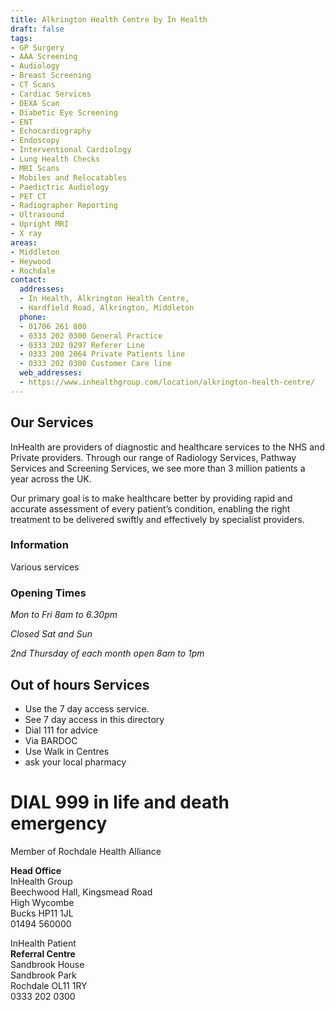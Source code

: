 ```yaml
---
title: Alkrington Health Centre by In Health
draft: false
tags:
- GP Surgery
- AAA Screening
- Audiology
- Breast Screening
- CT Scans
- Cardiac Services
- DEXA Scan
- Diabetic Eye Screening
- ENT
- Echocardiography
- Endoscopy
- Interventional Cardiology
- Lung Health Checks
- MRI Scans
- Mobiles and Relocatables
- Paedictric Audiology
- PET CT
- Radiographer Reporting
- Ultrasound
- Upright MRI
- X ray
areas:
- Middleton
- Heywood
- Rochdale
contact:
  addresses:
  - In Health, Alkrington Health Centre,
  - Hardfield Road, Alkrington, Middleton
  phone:
  - 01706 261 800
  - 0333 202 0300 General Practice
  - 0333 202 0297 Referer Line
  - 0333 200 2064 Private Patients line
  - 0333 202 0300 Customer Care line
  web_addresses:
  - https://www.inhealthgroup.com/location/alkrington-health-centre/
---
```

## Our Services  

InHealth are providers of diagnostic and healthcare services to the NHS and Private providers.  Through our range of Radiology Services, Pathway Services and Screening Services, we see more than 3 million patients a year across the UK.

Our primary goal is to make healthcare better by providing rapid and accurate assessment of every patient’s condition, enabling the right treatment to be delivered swiftly and effectively by specialist providers.

### Information
Various services

### Opening Times
*Mon to Fri 8am to 6.30pm*

*Closed Sat and Sun*

*2nd Thursday of each month open 8am to 1pm*

## Out of hours Services
- Use the 7 day access service.
- See 7 day access in this directory
- Dial 111 for advice
- Via BARDOC
- Use Walk in Centres
- ask your local pharmacy

# DIAL 999 in life and death emergency

Member of Rochdale Health Alliance

**Head Office**  
InHealth Group  
Beechwood Hall, Kingsmead Road  
High Wycombe  
Bucks  HP11 1JL  
01494 560000

InHealth Patient   
**Referral Centre**  
Sandbrook House  
Sandbrook Park  
Rochdale   OL11 1RY  
0333 202 0300

